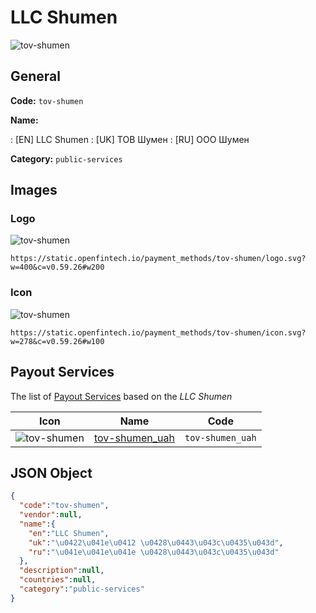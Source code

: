 
# LLC Shumen 
![tov-shumen](https://static.openfintech.io/payment_methods/tov-shumen/logo.svg?w=400&c=v0.59.26#w200)  

## General 
**Code:** `tov-shumen` 
 
**Name:** 
 
:	[EN] LLC Shumen 
:	[UK] ТОВ Шумен 
:	[RU] ООО Шумен 
 
**Category:** `public-services` 
 

## Images 

### Logo 
![tov-shumen](https://static.openfintech.io/payment_methods/tov-shumen/logo.svg?w=400&c=v0.59.26#w200)  

```
https://static.openfintech.io/payment_methods/tov-shumen/logo.svg?w=400&c=v0.59.26#w200
```  

### Icon 
![tov-shumen](https://static.openfintech.io/payment_methods/tov-shumen/icon.svg?w=278&c=v0.59.26#w100)  

```
https://static.openfintech.io/payment_methods/tov-shumen/icon.svg?w=278&c=v0.59.26#w100
```  

## Payout Services 
 
The list of [Payout Services](/payout-services/) based on the _LLC Shumen_ 

|Icon|Name|Code| 
|:---:|:---:|:---:| 
|![tov-shumen](https://static.openfintech.io/payout_methods/tov-shumen/icon.png?w=278&c=v0.59.26#w40) |[tov-shumen_uah](/payout-services/tov-shumen_uah/)|`tov-shumen_uah`| 
 

## JSON Object 

```json
{
  "code":"tov-shumen",
  "vendor":null,
  "name":{
    "en":"LLC Shumen",
    "uk":"\u0422\u041e\u0412 \u0428\u0443\u043c\u0435\u043d",
    "ru":"\u041e\u041e\u041e \u0428\u0443\u043c\u0435\u043d"
  },
  "description":null,
  "countries":null,
  "category":"public-services"
}
```  
